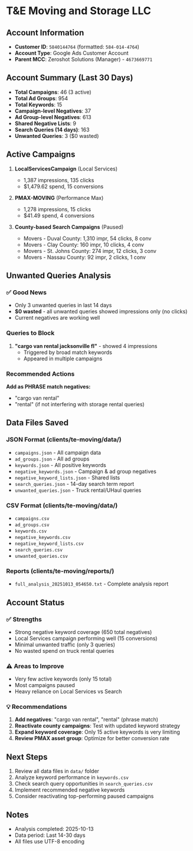 # T&E Moving and Storage LLC

## Account Information
- **Customer ID**: `5840144764` (formatted: `584-014-4764`)
- **Account Type**: Google Ads Customer Account
- **Parent MCC**: Zeroshot Solutions (Manager) - `4673669771`

## Account Summary (Last 30 Days)
- **Total Campaigns**: 46 (3 active)
- **Total Ad Groups**: 954
- **Total Keywords**: 15
- **Campaign-level Negatives**: 37
- **Ad Group-level Negatives**: 613
- **Shared Negative Lists**: 9
- **Search Queries (14 days)**: 163
- **Unwanted Queries**: 3 ($0 wasted)

## Active Campaigns
1. **LocalServicesCampaign** (Local Services)
   - 1,387 impressions, 135 clicks
   - $1,479.62 spend, 15 conversions
   
2. **PMAX-MOVING** (Performance Max)
   - 1,278 impressions, 15 clicks
   - $41.49 spend, 4 conversions

3. **County-based Search Campaigns** (Paused)
   - Movers - Duval County: 1,310 impr, 54 clicks, 8 conv
   - Movers - Clay County: 160 impr, 10 clicks, 4 conv
   - Movers - St. Johns County: 274 impr, 12 clicks, 3 conv
   - Movers - Nassau County: 92 impr, 2 clicks, 1 conv

## Unwanted Queries Analysis

### ✅ Good News
- Only 3 unwanted queries in last 14 days
- **$0 wasted** - all unwanted queries showed impressions only (no clicks)
- Current negatives are working well

### Queries to Block
1. **"cargo van rental jacksonville fl"** - showed 4 impressions
   - Triggered by broad match keywords
   - Appeared in multiple campaigns

### Recommended Actions
**Add as PHRASE match negatives:**
- "cargo van rental"
- "rental" (if not interfering with storage rental queries)

## Data Files Saved

### JSON Format (clients/te-moving/data/)
- `campaigns.json` - All campaign data
- `ad_groups.json` - All ad groups
- `keywords.json` - All positive keywords
- `negative_keywords.json` - Campaign & ad group negatives
- `negative_keyword_lists.json` - Shared lists
- `search_queries.json` - 14-day search term report
- `unwanted_queries.json` - Truck rental/UHaul queries

### CSV Format (clients/te-moving/data/)
- `campaigns.csv`
- `ad_groups.csv`
- `keywords.csv`
- `negative_keywords.csv`
- `negative_keyword_lists.csv`
- `search_queries.csv`
- `unwanted_queries.csv`

### Reports (clients/te-moving/reports/)
- `full_analysis_20251013_054650.txt` - Complete analysis report

## Account Status

### ✅ Strengths
- Strong negative keyword coverage (650 total negatives)
- Local Services campaign performing well (15 conversions)
- Minimal unwanted traffic (only 3 queries)
- No wasted spend on truck rental queries

### ⚠️ Areas to Improve
- Very few active keywords (only 15 total)
- Most campaigns paused
- Heavy reliance on Local Services vs Search

### 💡 Recommendations
1. **Add negatives**: "cargo van rental", "rental" (phrase match)
2. **Reactivate county campaigns**: Test with updated keyword strategy
3. **Expand keyword coverage**: Only 15 active keywords is very limiting
4. **Review PMAX asset group**: Optimize for better conversion rate

## Next Steps
1. Review all data files in `data/` folder
2. Analyze keyword performance in `keywords.csv`
3. Check search query opportunities in `search_queries.csv`
4. Implement recommended negative keywords
5. Consider reactivating top-performing paused campaigns

## Notes
- Analysis completed: 2025-10-13
- Data period: Last 14-30 days
- All files use UTF-8 encoding

